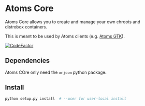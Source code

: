 # Atoms Core
Atoms Core allows you to create and manage your own chroots and distrobox containers.

This is meant to be used by Atoms clients (e.g. [Atoms GTK](https://github.com/AtomsDevs/Atoms)).

[![CodeFactor](https://www.codefactor.io/repository/github/atomsdevs/atoms-core/badge)](https://www.codefactor.io/repository/github/atomsdevs/atoms-core)

## Dependencies
Atoms COre only need the `orjson` python package.

## Install
```bash
python setup.py install  # --user for user-local install
```
